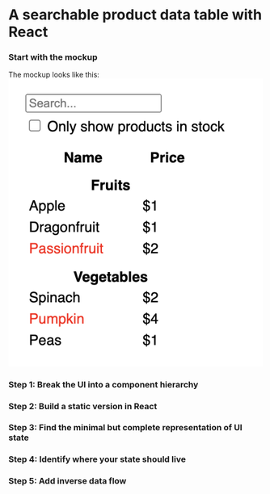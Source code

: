 # A searchable product data table with React

### Start with the mockup

The mockup looks like this:
![alt text](public/mockup.png)

### Step 1: Break the UI into a component hierarchy

### Step 2: Build a static version in React

### Step 3: Find the minimal but complete representation of UI state

### Step 4: Identify where your state should live

### Step 5: Add inverse data flow
